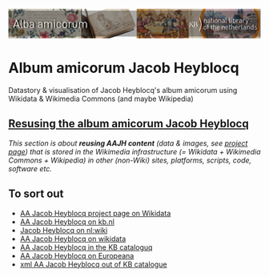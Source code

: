 ![Alba banner](../../banners/AlbaAmicorumKB_BannerWikimedia_EN.jpg)

# Album amicorum Jacob Heyblocq
Datastory & visualisation of Jacob Heyblocq's album amicorum using Wikidata & Wikimedia Commons (and maybe Wikipedia)

## [Resusing the album amicorum Jacob Heyblocq](https://kbnlwikimedia.github.io/Alba-Amicorum/alba/AA-Jacob-Heyblocq/reuse/)
*This section is about **reusing AAJH content** (data & images, see [project page](https://www.wikidata.org/wiki/Wikidata:WikiProject_Alba_amicorum_National_Library_of_the_Netherlands/Jacob_Heyblocq)) that is stored in the Wikimedia infrastructure (= Wikidata + Wikimedia Commons + Wikipedia) in other (non-Wiki) sites, platforms, scripts, code, software etc.*


## To sort out

* [AA Jacob Heyblocq project page on Wikidata](https://www.wikidata.org/wiki/Wikidata:WikiProject_Alba_amicorum/Jacob_Heyblocq)
* [AA Jacob Heyblocq on kb.nl](https://www.kb.nl/themas/vriendenboeken/verwoede-verzamelaars/jacob-heyblocqs-vriendenboek)
* [Jacob Heyblocq on nl:wiki](https://nl.wikipedia.org/wiki/Jacobus_Heiblocq)
* [AA Jacob Heyblocq on wikidata](https://www.wikidata.org/wiki/Q72752496)
* [AA Jacob Heyblocq in the KB cataloguq](http://services.kb.nl/mdo/oai?verb=GetRecord&identifier=PPN:31102386X)
* [AA Jacob Heyblocq on Europeana](https://www.europeana.eu/portal/nl/search?q=europeana_collectionName%3A(92065_Ag_EU_TEL_a0445_ETravel)&qf%5B%5D=heyblocq&view=grid)
* [xml AA Jacob Heyblocq out of KB catalogue](http://jsru.kb.nl/sru?version=1.2&operation=searchRetrieve&x-collection=GGC&query=heyblocq&recordSchema=dcx&startRecord=1&maximumRecords=1000)
